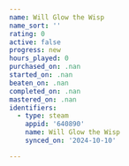 ```yaml
---
name: Will Glow the Wisp
name_sort: ''
rating: 0
active: false
progress: new
hours_played: 0
purchased_on: .nan
started_on: .nan
beaten_on: .nan
completed_on: .nan
mastered_on: .nan
identifiers:
  - type: steam
    appid: '640890'
    name: Will Glow the Wisp
    synced_on: '2024-10-10'

---
```

